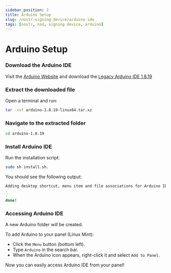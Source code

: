 ```yaml
---
sidebar_position: 2
title: Arduino Setup
slug: /nostr-signing-device/arduino-ide
tags: [nostr, nsd, signing device, arduino]
---
```


# Arduino Setup

### Download the Arduino IDE

Visit the [Arduino Website](https://www.arduino.cc/en/software/) and download the [Legacy Arduino IDE 1.8.19](https://downloads.arduino.cc/arduino-1.8.19-linux64.tar.xz)

### Extract the downloaded file

Open a terminal and run:

```bash
tar -xvf arduino-1.8.19-linux64.tar.xz
```

### Navigate to the extracted folder

```bash
cd arduino-1.8.19
```

### Install Arduino IDE

Run the installation script:

```bash
sudo sh install.sh.
```

You should see the following output:

```bash
Adding desktop shortcut, menu item and file associations for Arduino IDE...
.
.
done!
```

### Accessing Arduino IDE

A new Arduino folder will be created.

To add Arduino to your panel (Linux Mint):

- Click the `Menu` button (bottom left).
- Type `Arduino` in the search bar.
- When the Arduino icon appears, right-click it and select `Add to Panel`.

Now you can easily access Arduino IDE from your panel!